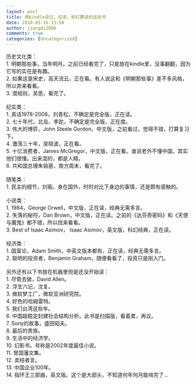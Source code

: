 ```yaml
---
layout: post
title: 用Kindle读过，在读，和打算读的这些书
date: 2010-05-16 13:58
author: jiangdi2000
comments: true
categories: [Uncategorized]
---
```

<div id="msgcns!C840C88DA912213B!1985" class="bvMsg"> 历史文化类：<br />1. 明朝那些事，当年明月。之前已经看完了，只是放在kindle里，没事翻翻，因为它写的实在是有趣。<br />2. 如果这是宋史，高天流云，正在看。有人说这和《明朝那些事》差不多风格，所以弄来看看。<br />3. 潜规则，吴思，看完了。<br /><br />纪实类：<br />1. 真话1978-2008，刘青松，不确定是完全版，正在读。<br />2. 七十年代，北岛、李跎，不确定是完全版，正在度。<br />3. 伟大的博弈，John Steele Gordon，中文版，之前看过，觉得不错，打算复习下。<br />4. 激荡三十年，吴晓波，正在看。<br />5. 十亿消费者，James McGregor，中文版，正在看。谁说老外不懂中国，其实他们很懂。出来混的，都是人精。<br />6. 共和国总理朱镕基，南方周末，看完了。<br /><br />随笔类：<br />1. 民主的细节，刘瑜。身在国外，时时对比下身边的事情，还是颇有感触的。<br /><br />小说类：<br />1. 1984，George Orwell，中文版，正在读，经典无需多言。<br />2. 失落的秘符，Dan Brown，中文版，正在读。之前的《达芬奇密码》和《天使与魔鬼》都不错，所以找来看看。<br />3. Best of Isaac Asimov， Isaac Asimov，英文版，科幻经典，正在读。<br /><br />经济类：<br />1. 国富论，Adam Smith，中英文版本都有，正在读，经典无需多言。<br />2. 聪明的投资者，Benjamin Graham，随便看看了，投资只是刚入门。<br /><br />另外还有以下书放在机器里但是还没开始读：<br />1. 尽管去做，David Allen。<br />2. 浮生六记，沈复。<br />3. 微软梦工厂，微软亚洲研究院。<br />4. 好色的哈姆雷特。<br />5. 我们台湾这些年。<br />6. 中国超稳定封建社会结构分析。此书是扫描版，看着累，再议。<br />7. Sony的故事，盛田昭夫。<br />8. 最后的贵族。<br />9. 生活中的经济学。<br />10. 幻影书。号称是2002年度最佳小说。<br />11. 曾国藩文集。<br />12. 卖桔者言。<br />13. 中国企业100年。<br />14. 指环王三部曲，英文版。这个是大部头，不知道何年何月能啃完了…<br /><br /><br /></div>
